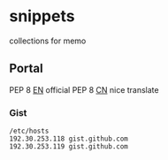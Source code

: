 # snippets
collections for memo

## Portal
PEP 8 [EN][PEP8] official
PEP 8 [CN][PEP8_CN] nice translate
### Gist
```
/etc/hosts
192.30.253.118 gist.github.com
192.30.253.119 gist.github.com
```

[PEP8]: https://www.python.org/dev/peps/pep-0008/
[PEP8_CN]: https://www.cnblogs.com/ajianbeyourself/p/4377933.html
